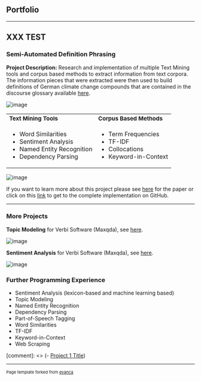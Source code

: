 ## Portfolio

---
## XXX TEST 
### Semi-Automated Definition Phrasing
**Project Description:** Research and implementation of multiple Text Mining tools and corpus based methods to 
extract information from text corpora. The information pieces that were extracted were then used to build definitions of 
German climate change compounds that are contained in the discourse glossary available [here](http://www.klimadiskurs.info).

![image](https://github.com/ajgoecke/ajgoecke.github.io/assets/59655309/5893b99a-c711-4544-b36c-dfc12dd0e04a)

<table border="0">
 <tr>
    <td><b style="font-size:15px">Text Mining Tools</b></td>
    <td><b style="font-size:15px">Corpus Based Methods</b></td>
 </tr>
 <tr>
    <td><ul>
  <li>Word Similarities</li>
  <li>Sentiment Analysis</li>
  <li>Named Entity Recognition</li>
  <li>Dependency Parsing</li>
</ul></td>
    <td><ul>
  <li>Term Frequencies</li>
  <li>TF-IDF</li>
  <li>Collocations</li>
  <li>Keyword-in-Context</li>
</ul></td>
 </tr>
</table>

![image](https://github.com/ajgoecke/ajgoecke.github.io/assets/59655309/7addaac2-a1c0-4f47-9395-bd6c3e93f1dc)

<!-- <img src="https://github.com/ajgoecke/ajgoecke.github.io/assets/59655309/0c716a62-78cf-42ef-aa5d-3a22ede77176"  width="500" height="470"> -->

If you want to learn more about this project please see [here](https://github.com/ajgoecke/thesis/blob/main/thesis.pdf) for the paper or click on this [link](https://github.com/ajgoecke/thesis/tree/main) to get to the complete implementation on GitHub. 

---

### More Projects
**Topic Modeling** for Verbi Software (Maxqda), see [here](https://www.maxqda.com/help-mx22-dictio/topic-modeling).

![image](https://github.com/ajgoecke/ajgoecke.github.io/assets/59655309/24caba56-45b7-49bb-85a7-9fd65d8c28e3)

**Sentiment Analysis** for Verbi Software (Maxqda), see [here](https://www.maxqda.com/help-mx20/analyze-tweets-surveys/analyze-sentiments-of-tweets).

![image](https://github.com/ajgoecke/ajgoecke.github.io/assets/59655309/73950e9e-9134-4a01-8a80-1fa93dafcd45)

### Further Programming Experience
- Sentiment Analysis (lexicon-based and machine learning based)
- Topic Modeling 
- Named Entity Recognition
- Dependency Parsing
- Part-of-Speech Tagging
- Word Similarities
- TF-IDF
- Keyword-in-Context
- Web Scraping

[comment]: <> (- [Project 1 Title](http://example.com/))


---
<p style="font-size:11px">Page template forked from <a href="https://github.com/evanca/quick-portfolio">evanca</a></p>
<!-- Remove above link if you don't want to attibute -->
